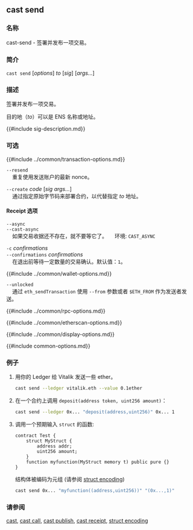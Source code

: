 ## cast send

### 名称

cast-send - 签署并发布一项交易。

### 简介

``cast send`` [*options*] *to* [*sig*] [*args...*]

### 描述

签署并发布一项交易。

目的地（*to*）可以是 ENS 名称或地址。

{{#include sig-description.md}}

### 可选

{{#include ../common/transaction-options.md}}

`--resend`  
&nbsp;&nbsp;&nbsp;&nbsp;重复使用发送账户的最新 nonce。

`--create` *code* [*sig* *args...*]  
&nbsp;&nbsp;&nbsp;&nbsp;通过指定原始字节码来部署合约，以代替指定 *to* 地址。

#### Receipt 选项

`--async`  
`--cast-async`  
&nbsp;&nbsp;&nbsp;&nbsp;如果交易收据还不存在，就不要等它了。 
&nbsp;&nbsp;&nbsp;&nbsp;环境: `CAST_ASYNC`

`-c` *confirmations*  
`--confirmations` *confirmations*  
&nbsp;&nbsp;&nbsp;&nbsp;在退出前等待一定数量的交易确认。默认值：`1`。

{{#include ../common/wallet-options.md}}

`--unlocked`  
&nbsp;&nbsp;&nbsp;&nbsp;通过 `eth_sendTransaction` 使用 `--from` 参数或者 `$ETH_FROM` 作为发送者发送。

{{#include ../common/rpc-options.md}}

{{#include ../common/etherscan-options.md}}

{{#include ../common/display-options.md}}

{{#include common-options.md}}

### 例子

1. 用你的 Ledger 给 Vitalik 发送一些 ether。
    ```sh
    cast send --ledger vitalik.eth --value 0.1ether
    ```

2. 在一个合约上调用 `deposit(address token, uint256 amount)`：
    ```sh
    cast send --ledger 0x... "deposit(address,uint256)" 0x... 1
    ```

3. 调用一个预期输入 `struct` 的函数:

    ```solidity
    contract Test {
        struct MyStruct {
            address addr;
            uint256 amount;
        }
        function myfunction(MyStruct memory t) public pure {}
    }
    ```

    结构体被编码为元组 (请参阅 [struct encoding](../../misc/struct-encoding.md))

    ```sh
    cast send 0x... "myfunction((address,uint256))" "(0x...,1)"
    ```
### 请参阅

[cast](./cast.md), [cast call](./cast-call.md), [cast publish](./cast-publish.md), [cast receipt](./cast-receipt.md), [struct encoding](../../misc/struct-encoding.md)
